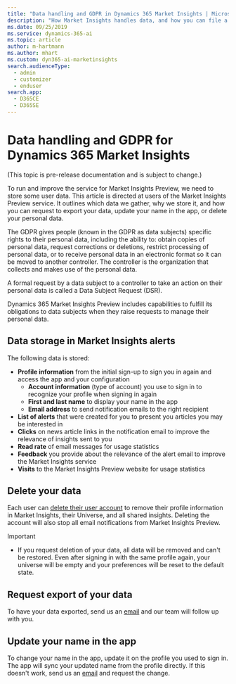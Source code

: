 ```yaml
---
title: "Data handling and GDPR in Dynamics 365 Market Insights | Microsoft Docs"
description: "How Market Insights handles data, and how you can file a DSR."
ms.date: 09/25/2019
ms.service: dynamics-365-ai
ms.topic: article
author: m-hartmann
ms.author: mhart
ms.custom: dyn365-ai-marketinsights
search.audienceType: 
  - admin
  - customizer
  - enduser
search.app: 
  - D365CE
  - D365SE
---
```


# Data handling and GDPR for Dynamics 365 Market Insights

(This topic is pre-release documentation and is subject to change.)

To run and improve the service for Market Insights Preview, we need to store some user data. This article is directed at users of the Market Insights Preview service. It outlines which data we gather, why we store it, and how you can request to export your data, update your name in the app, or delete your personal data.

The GDPR gives people (known in the GDPR as data subjects) specific rights to their personal data, including the ability to: obtain copies of personal data, request corrections or deletions, restrict processing of personal data, or to receive personal data in an electronic format so it can be moved to another controller. The controller is the organization that collects and makes use of the personal data.

A formal request by a data subject to a controller to take an action on their personal data is called a Data Subject Request (DSR).

Dynamics 365 Market Insights Preview includes capabilities to fulfill its obligations to data subjects when they raise requests to manage their personal data.

## Data storage in Market Insights alerts

The following data is stored:

- **Profile information** from the initial sign-up to sign you in again and access the app and your configuration
    - **Account information** (type of account) you use to sign in to recognize your profile when signing in again
    - **First and last name** to display your name in the app
    - **Email address** to send notification emails to the right recipient
- **List of alerts** that were created for you to present you articles you may be interested in
- **Clicks** on news article links in the notification email to improve the relevance of insights sent to you
- **Read rate** of email messages for usage statistics
- **Feedback** you provide about the relevance of the alert email to improve the Market Insights service
- **Visits** to the Market Insights Preview website for usage statistics

## Delete your data

Each user can [delete their user account](settings.md#delete-your-account) to remove their profile information in Market Insights, their Universe, and all shared insights. Deleting the account will also stop all email notifications from Market Insights Preview.

> [!IMPORTANT]
> - If you request deletion of your data, all data will be removed and can't be restored. Even after signing in with the same profile again, your universe will be empty and your preferences will be reset to the default state.

## Request export of your data

To have your data exported, send us an [email](mailto:micustreqs@microsoft.com) and our team will follow up with you.

## Update your name in the app

To change your name in the app, update it on the profile you used to sign in. The app will sync your updated name from the profile directly. If this doesn't work, send us an [email](mailto:micustreqs@microsoft.com) and request the change.
